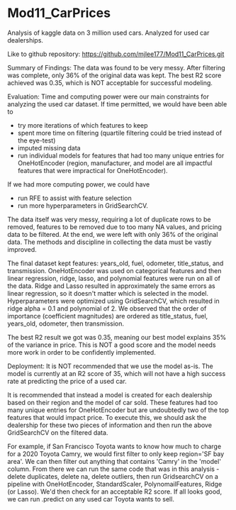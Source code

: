 # Mod11_CarPrices
Analysis of kaggle data on 3 million used cars.  Analyzed for used car dealerships.

Like to github repository: https://github.com/mjlee177/Mod11_CarPrices.git

Summary of Findings:
The data was found to be very messy.  After filtering was complete, only 36% of the original data was kept.  The best R2 score achieved was 0.35, which is NOT acceptable for successful modeling.

Evaluation:
Time and computing power were our main constraints for analyzing the used car dataset. If time permitted, we would have been able to 
- try more iterations of which features to keep
- spent more time on filtering (quartile filtering could be tried instead of the eye-test)
- imputed missing data
- run individual models for features that had too many unique entries for OneHotEncoder (region, manufacturer, and model are all impactful features that were impractical for OneHotEncoder).

If we had more computing power, we could have
- run RFE to assist with feature selection
- run more hyperparameters in GridSearchCV.

The data itself was very messy, requiring a lot of duplicate rows to be removed, features to be removed due to too many NA values, and pricing data to be filtered. At the end, we were left with only 36% of the original data. The methods and discipline in collecting the data must be vastly improved.

The final dataset kept features: years_old, fuel, odometer, title_status, and transmission. OneHotEncoder was used on categorical features and then linear regression, ridge, lasso, and polynomial features were run on all of the data. Ridge and Lasso resulted in approximately the same errors as linear regression, so it doesn't matter which is selected in the model. Hyperparameters were optimized using GridSearchCV, which resulted in ridge alpha = 0.1 and polynomial of 2.  We observed that the order of importance (coefficient magnitudes) are ordered as title_status, fuel, years_old, odometer, then transmission.

The best R2 result we got was 0.35, meaning our best model explains 35% of the variance in price. This is NOT a good score and the model needs more work in order to be confidently implemented.

Deployment:
It is NOT recommended that we use the model as-is. The model is currently at an R2 score of 35, which will not have a high success rate at predicting the price of a used car.

It is recommended that instead a model is created for each dealership based on their region and the model of car sold. These features had too many unique entries for OneHotEncoder but are undoubtedly two of the top features that would impact price. To execute this, we should ask the dealership for these two pieces of information and then run the above GridSearchCV on the filtered data.

For example, if San Francisco Toyota wants to know how much to charge for a 2020 Toyota Camry, we would first filter to only keep region='SF bay area'. We can then filter out anything that contains 'Camry' in the 'model' column. From there we can run the same code that was in this analysis - delete duplicates, delete na, delete outliers, then run GridsearchCV on a pipeline with OneHotEncoder, StandardScaler, PolynomailFeatures, Ridge (or Lasso). We'd then check for an acceptable R2 score. If all looks good, we can run .predict on any used car Toyota wants to sell.
